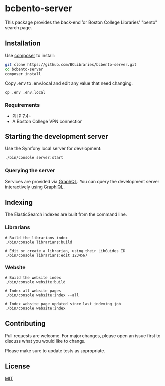 # bcbento-server

This package provides the back-end for Boston College Libraries' "bento" search page.

## Installation

Use [composer](https://getcomposer.org/doc/00-intro.md#installation-linux-unix-macos) to install:

```bash
git clone https://github.com/BCLibraries/bcbento-server.git
cd bcbento-server
composer install
```

Copy .env to .env.local and edit any value that need changing.
```shell
cp .env .env.local
```

### Requirements

* PHP 7.4+
* A Boston College VPN connection

## Starting the development server

Use the Symfony local server for development:

```bash
./bin/console server:start
```

### Querying the server

Services are provided via [GraphQL](https://graphql.org/). You can query the development server interactively using [GraphiQL](http://127.0.0.1:8000/graphiql). 

## Indexing

The ElasticSearch indexes are built from the command line.

### Librarians

```shell
# Build the librarians index
./bin/console librarians:build

# Edit or create a librarian, using their LibGuides ID
./bin/console librarians:edit 1234567
```

### Website

```shell
# Build the website index
./bin/console website:build

# Index all website pages
./bin/console website:index --all

# Index website page updated since last indexing job
./bin/console website:index
```

## Contributing
Pull requests are welcome. For major changes, please open an issue first to discuss what you would like to change.

Please make sure to update tests as appropriate.

## License
[MIT](https://choosealicense.com/licenses/mit/)